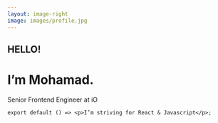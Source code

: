 ```yaml
---
layout: image-right
image: images/profile.jpg
---
```


<h2>
  HELLO!
</h2>
<h1 class="text-white">
  I’m Mohamad.
</h1>
<p>
  Senior Frontend Engineer at iO
</p>

```tsx
export default () => <p>I’m striving for React & Javascript</p>;
```
